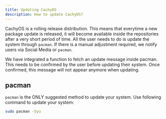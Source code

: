```yaml
---
title: Updating CachyOS
description: How to update CachyOS?
---
```


CachyOS is a rolling release distribution. This means that everytime a new package update is released, it will become
available inside the repositories after a very short period of time. All the user needs to do is update the system through `pacman`.
If there is a manual adjustment required, we notify users via Social Media or `pacman`.

We have integrated a function to fetch an update message inside pacman. This needs to be confirmed by the user
before updating their system. Once confirmed, this message will not appear anymore when updating.

pacman
------

`pacman` is the ONLY suggested method to update your system.
Use following command to update your system:
```bash
sudo pacman -Syu
```

